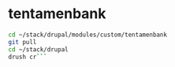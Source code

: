 # tentamenbank

```bash
cd ~/stack/drupal/modules/custom/tentamenbank
git pull
cd ~/stack/drupal
drush cr```